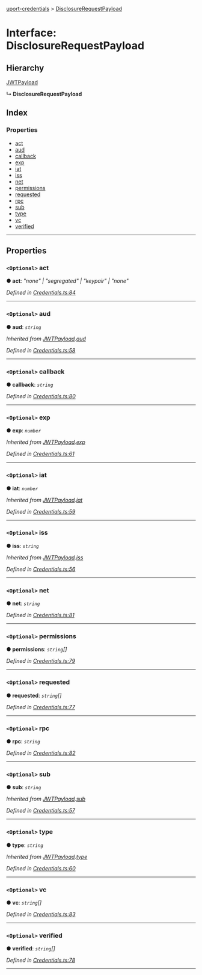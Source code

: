 [uport-credentials](../README.md) > [DisclosureRequestPayload](../interfaces/disclosurerequestpayload.md)

# Interface: DisclosureRequestPayload

## Hierarchy

 [JWTPayload](jwtpayload.md)

**↳ DisclosureRequestPayload**

## Index

### Properties

* [act](disclosurerequestpayload.md#act)
* [aud](disclosurerequestpayload.md#aud)
* [callback](disclosurerequestpayload.md#callback)
* [exp](disclosurerequestpayload.md#exp)
* [iat](disclosurerequestpayload.md#iat)
* [iss](disclosurerequestpayload.md#iss)
* [net](disclosurerequestpayload.md#net)
* [permissions](disclosurerequestpayload.md#permissions)
* [requested](disclosurerequestpayload.md#requested)
* [rpc](disclosurerequestpayload.md#rpc)
* [sub](disclosurerequestpayload.md#sub)
* [type](disclosurerequestpayload.md#type)
* [vc](disclosurerequestpayload.md#vc)
* [verified](disclosurerequestpayload.md#verified)

---

## Properties

<a id="act"></a>

### `<Optional>` act

**● act**: *"none" \| "segregated" \| "keypair" \| "none"*

*Defined in [Credentials.ts:84](https://github.com/uport-project/uport-credentials/blob/2b03873/src/Credentials.ts#L84)*

___
<a id="aud"></a>

### `<Optional>` aud

**● aud**: *`string`*

*Inherited from [JWTPayload](jwtpayload.md).[aud](jwtpayload.md#aud)*

*Defined in [Credentials.ts:58](https://github.com/uport-project/uport-credentials/blob/2b03873/src/Credentials.ts#L58)*

___
<a id="callback"></a>

### `<Optional>` callback

**● callback**: *`string`*

*Defined in [Credentials.ts:80](https://github.com/uport-project/uport-credentials/blob/2b03873/src/Credentials.ts#L80)*

___
<a id="exp"></a>

### `<Optional>` exp

**● exp**: *`number`*

*Inherited from [JWTPayload](jwtpayload.md).[exp](jwtpayload.md#exp)*

*Defined in [Credentials.ts:61](https://github.com/uport-project/uport-credentials/blob/2b03873/src/Credentials.ts#L61)*

___
<a id="iat"></a>

### `<Optional>` iat

**● iat**: *`number`*

*Inherited from [JWTPayload](jwtpayload.md).[iat](jwtpayload.md#iat)*

*Defined in [Credentials.ts:59](https://github.com/uport-project/uport-credentials/blob/2b03873/src/Credentials.ts#L59)*

___
<a id="iss"></a>

### `<Optional>` iss

**● iss**: *`string`*

*Inherited from [JWTPayload](jwtpayload.md).[iss](jwtpayload.md#iss)*

*Defined in [Credentials.ts:56](https://github.com/uport-project/uport-credentials/blob/2b03873/src/Credentials.ts#L56)*

___
<a id="net"></a>

### `<Optional>` net

**● net**: *`string`*

*Defined in [Credentials.ts:81](https://github.com/uport-project/uport-credentials/blob/2b03873/src/Credentials.ts#L81)*

___
<a id="permissions"></a>

### `<Optional>` permissions

**● permissions**: *`string`[]*

*Defined in [Credentials.ts:79](https://github.com/uport-project/uport-credentials/blob/2b03873/src/Credentials.ts#L79)*

___
<a id="requested"></a>

### `<Optional>` requested

**● requested**: *`string`[]*

*Defined in [Credentials.ts:77](https://github.com/uport-project/uport-credentials/blob/2b03873/src/Credentials.ts#L77)*

___
<a id="rpc"></a>

### `<Optional>` rpc

**● rpc**: *`string`*

*Defined in [Credentials.ts:82](https://github.com/uport-project/uport-credentials/blob/2b03873/src/Credentials.ts#L82)*

___
<a id="sub"></a>

### `<Optional>` sub

**● sub**: *`string`*

*Inherited from [JWTPayload](jwtpayload.md).[sub](jwtpayload.md#sub)*

*Defined in [Credentials.ts:57](https://github.com/uport-project/uport-credentials/blob/2b03873/src/Credentials.ts#L57)*

___
<a id="type"></a>

### `<Optional>` type

**● type**: *`string`*

*Inherited from [JWTPayload](jwtpayload.md).[type](jwtpayload.md#type)*

*Defined in [Credentials.ts:60](https://github.com/uport-project/uport-credentials/blob/2b03873/src/Credentials.ts#L60)*

___
<a id="vc"></a>

### `<Optional>` vc

**● vc**: *`string`[]*

*Defined in [Credentials.ts:83](https://github.com/uport-project/uport-credentials/blob/2b03873/src/Credentials.ts#L83)*

___
<a id="verified"></a>

### `<Optional>` verified

**● verified**: *`string`[]*

*Defined in [Credentials.ts:78](https://github.com/uport-project/uport-credentials/blob/2b03873/src/Credentials.ts#L78)*

___

